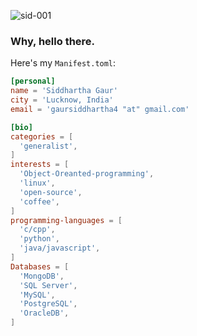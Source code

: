 <p align="left">
  <img src="https://komarev.com/ghpvc/?username=sid-001" alt="sid-001" />
</p>

<h3>Why, hello there.</h3>

Here's my `Manifest.toml`:

```toml
[personal]
name = 'Siddhartha Gaur'
city = 'Lucknow, India'
email = 'gaursiddhartha4 "at" gmail.com'

[bio]
categories = [
  'generalist',
]
interests = [
  'Object-Oreanted-programming',
  'linux',
  'open-source',
  'coffee',
]
programming-languages = [
  'c/cpp',
  'python',
  'java/javascript',
]
Databases = [
  'MongoDB',
  'SQL Server',
  'MySQL',
  'PostgreSQL',
  'OracleDB',
]
```
